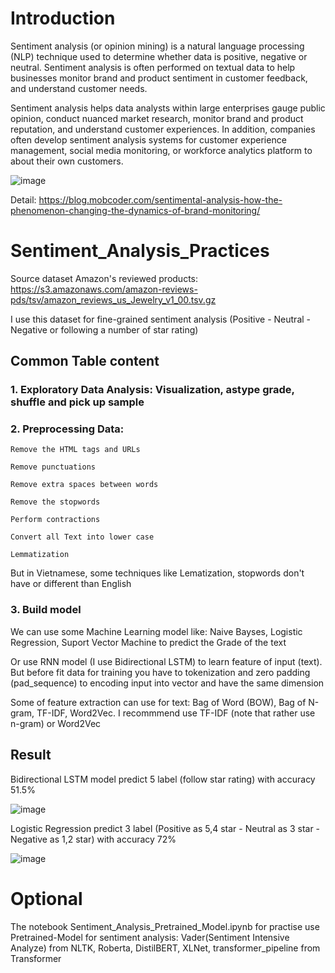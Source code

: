 # Introduction

Sentiment analysis (or opinion mining) is a natural language processing (NLP) technique used to determine whether data is positive, negative or neutral. Sentiment analysis is often performed on textual data to help businesses monitor brand and product sentiment in customer feedback, and understand customer needs.

Sentiment analysis helps data analysts within large enterprises gauge public opinion, conduct nuanced market research, monitor brand and product reputation, and understand customer experiences. In addition, companies often develop sentiment analysis systems for customer experience management, social media monitoring, or workforce analytics platform to about their own customers.

![image](https://user-images.githubusercontent.com/83870939/224066942-3df40452-fede-4639-a405-deabf35a6b25.png)

Detail: https://blog.mobcoder.com/sentimental-analysis-how-the-phenomenon-changing-the-dynamics-of-brand-monitoring/

# Sentiment_Analysis_Practices

Source dataset Amazon's reviewed products:  https://s3.amazonaws.com/amazon-reviews-pds/tsv/amazon_reviews_us_Jewelry_v1_00.tsv.gz

I use this dataset for fine-grained sentiment analysis (Positive - Neutral - Negative or following a number of star rating)

## Common Table content

### 1. Exploratory Data Analysis: Visualization, astype grade, shuffle and pick up sample

### 2. Preprocessing Data:

    Remove the HTML tags and URLs
    
    Remove punctuations 
    
    Remove extra spaces between words
    
    Remove the stopwords
    
    Perform contractions
    
    Convert all Text into lower case
    
    Lemmatization
    
But in Vietnamese, some techniques like Lematization, stopwords don't have or different than English

### 3. Build model

We can use some Machine Learning model like: Naive Bayses, Logistic Regression, Suport Vector Machine to predict the Grade of the text

Or use RNN model (I use Bidirectional LSTM) to learn feature of input (text). But before fit data for training you have to tokenization and zero padding (pad_sequence) to encoding input into vector and have the same dimension

Some of feature extraction can use for text: Bag of Word (BOW), Bag of N-gram, TF-IDF, Word2Vec. I recommmend use TF-IDF (note that rather use n-gram) or Word2Vec

## Result

Bidirectional LSTM model predict 5 label (follow star rating) with accuracy 51.5%

![image](https://user-images.githubusercontent.com/83870939/224073161-109f8fc0-4f5d-4af1-a367-8a59b1960f50.png)

Logistic Regression predict 3 label (Positive as 5,4 star - Neutral as 3 star - Negative as 1,2 star) with accuracy 72%

![image](https://user-images.githubusercontent.com/83870939/224073853-ee9d7c09-eb9c-41fe-85a4-f99b2070ab1d.png)

# Optional

The notebook Sentiment_Analysis_Pretrained_Model.ipynb for practise use Pretrained-Model for sentiment analysis: Vader(Sentiment Intensive Analyze) from NLTK, Roberta, DistilBERT, XLNet, transformer_pipeline from Transformer
